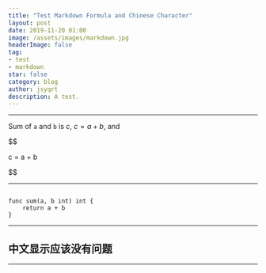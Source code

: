 ```yaml
---
title: "Test Markdown Formula and Chinese Character"
layout: post
date: 2019-11-20 01:00
image: /assets/images/markdown.jpg
headerImage: false
tag:
- test
- markdown
star: false
category: blog
author: jsyqrt
description: A test.
---
```


---

Sum of `a` and `b` is $c$, $c=a+b$, and

$$

c = a + b

$$

---

```golang

func sum(a, b int) int {
    return a + b
}

```

---

## 中文显示应该没有问题

---

